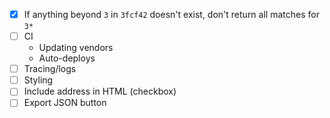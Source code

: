 - [x] If anything beyond `3` in `3fcf42` doesn't exist, don't return all matches
      for `3*`
- [ ] CI
  - Updating vendors
  - Auto-deploys
- [ ] Tracing/logs
- [ ] Styling
- [ ] Include address in HTML (checkbox)
- [ ] Export JSON button
